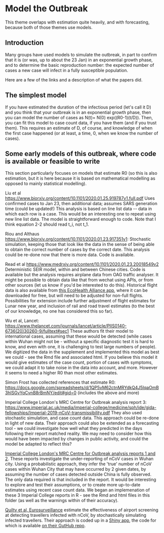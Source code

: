 # Model the Outbreak

This theme overlaps with estimation quite heavily, and with forecasting, because both of those themes use models. 

## Introduction

Many groups have used models to simulate the outbreak, in part to confirm that it is (or was, up to about the 23 Jan) in an exponential growth phase, and to determine the basic reproduction number: the expected number of cases a new case will infect in a fully susceptible population. 

Here are a few of the links and a description of what the papers did. 

## The simplest model

If you have estimated the duration of the infectious period (let's call it D) and you think that your outbreak is in an exponential growth phase, then you can model the number of cases as N(t)= N(0) exp((R0-1)(t/D)). Then, you can fit this model to case count data, if you have them (and if you trust them).  This requires an estimate of D, of course, and knowledge of when the first case happened (or at least, a time, 0, when we know the number of cases). 

## Some early models of this outbreak, where code is available or feasible to write

This section particularly focuses on models that estimate R0 (so this is also estimation, but it is here because it is based on mathematical modelling as opposed to mainly statistical modelling). 

Liu et al https://www.biorxiv.org/content/10.1101/2020.01.25.919787v1.full.pdf
Uses confirmed cases to Jan 23, then additional data; assumes SARS generation time (could be updated!) 
This analysis is based on line list data -- data in which each row is a case. This would be an interesting one to repeat using new line list data. The model is straightforward enough to code. Note that I think equation 2-2 should read t_i, not t_1. 

Riou and Althaus https://www.biorxiv.org/content/10.1101/2020.01.23.917351v1: Stochastic simulation, keeping those that look like the data in the sense of being able to obtain the correct number of cases by the correct date. This analysis could be re-done now that there is more data. Code is available. 

Read et al https://www.medrxiv.org/content/10.1101/2020.01.23.20018549v2
Deterministic SEIR model, within and between Chinese cities.
Code is available but the analysis requires airplane data from OAG traffic analyser. It might be possible to obtain data like that from wechat using APIs, or from other sources (let us know if you'd be interested to do this). Historical flight data is also available from [this EcoHealth Alliance app](https://flirt.eha.io/), where it can be downloaded for free, but will need to be adjusted for non-full flights. Possibilities for extension include further adjustment of flight estimates for Lunar new year, and inclusion of rail and road travel estimates (to the best of our knowledge, no one has considered this so far). 

Wu et al, Lancet: https://www.thelancet.com/journals/lancet/article/PIIS0140-6736(20)30260-9/fulltext#sec1
These authors fit their model to international cases, assuming that these would be detected (while cases within Wuhan might not be - without a specific diagnostic test it is hard to know, and even with one, it is challenging to test large numbers of people). 
We digitized the data in the supplement and implemented this model as best we could - see the Rmd file and associated html. 
If you believe this model it would give estimates of the case count, portion of cases with symptoms, we could adapt it to take noise in the data into account, and more. However it seems to need a higher R0 than most other estimates. 

Simon Frost has collected references that estimate R0: https://docs.google.com/spreadsheets/d/1QP5vM62ctnMRYdkQ4J5IqaOmB3hISGvYqCvnB8rBmNY/edit#gid=0 (includes the above and more) 

Imperial College London's MRC Centre for Outbreak analysis report 3: https://www.imperial.ac.uk/media/imperial-college/medicine/sph/ide/gida-fellowships/Imperial-2019-nCoV-transmissibility.pdf
They also used stochastic simulation, and case count data. This approach could be re-done in light of new data. Their approach could also be extended as a forecasting tool - we could investigate how well what they predicted in the days following their report matched reality. We may need to consider how this would have been impacted by changes in public activity, and could the model be adapted to reflect this?

[Imperial College London's MRC Centre for Outbreak analysis reports 1 and 2](https://www.imperial.ac.uk/media/imperial-college/medicine/sph/ide/gida-fellowships/Imperial-2019-nCoV-transmissibility.pdf). These reports investigate the under-reporting of nCoV cases in Wuhan city. Using a probabilistic approach, they infer the 'true' number of nCoV cases within Wuhan City that may have occurred by 2 given dates, by assuming the number of cases detected outside China is fully observed. The only data required is that included in the report. It would be interesting to explore and test their assumptions, or to create more up-to-date estimates using recent case count data. We began an implemenation of these 3 Imperial College reports in R - see the Rmd and html files in this folder (as well as the warnings within of their accuracy).

[Quilty et al, Eurosurveillance](https://www.eurosurveillance.org/content/10.2807/1560-7917.ES.2020.25.5.2000080#r9) estimate the effectiveness of airport screening at detecting travellers infected with nCoV, by stochastically simulating infected travellers. Their approach is coded up in a [Shiny app](https://cmmid-lshtm.shinyapps.io/traveller_screening/), the code for which is available [on their GutHub repo](https://github.com/bquilty25/airport_screening). 





